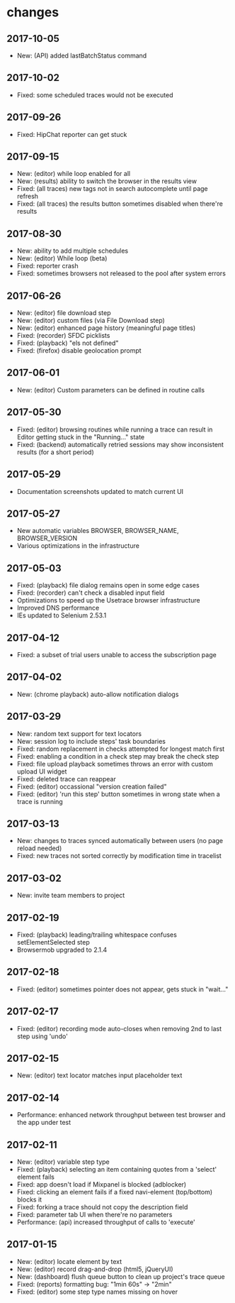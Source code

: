 # changes

## 2017-10-05
* New: (API) added lastBatchStatus command

## 2017-10-02
* Fixed: some scheduled traces would not be executed

## 2017-09-26
* Fixed: HipChat reporter can get stuck

## 2017-09-15
* New: (editor) while loop enabled for all
* New: (results) ability to switch the browser in the results view
* Fixed: (all traces) new tags not in search autocomplete until page refresh
* Fixed: (all traces) the results button sometimes disabled when there're results

## 2017-08-30
* New: ability to add multiple schedules
* New: (editor) While loop (beta)
* Fixed: reporter crash
* Fixed: sometimes browsers not released to the pool after system errors

## 2017-06-26
* New: (editor) file download step
* New: (editor) custom files (via File Download step)
* New: (editor) enhanced page history (meaningful page titles)
* Fixed: (recorder) SFDC picklists
* Fixed: (playback) "els not defined"
* Fixed: (firefox) disable geolocation prompt

## 2017-06-01
* New: (editor) Custom parameters can be defined in routine calls

## 2017-05-30
* Fixed: (editor) browsing routines while running a trace can result in Editor getting stuck in the "Running..." state
* Fixed: (backend) automatically retried sessions may show inconsistent results (for a short period)

## 2017-05-29
* Documentation screenshots updated to match current UI

## 2017-05-27
* New automatic variables BROWSER, BROWSER_NAME, BROWSER_VERSION
* Various optimizations in the infrastructure

## 2017-05-03
* Fixed: (playback) file dialog remains open in some edge cases
* Fixed: (recorder) can't check a disabled input field
* Optimizations to speed up the Usetrace browser infrastructure
* Improved DNS performance
* IEs updated to Selenium 2.53.1

## 2017-04-12
* Fixed: a subset of trial users unable to access the subscription page

## 2017-04-02
* New: (chrome playback) auto-allow notification dialogs

## 2017-03-29
* New: random text support for text locators
* New: session log to include steps' task boundaries
* Fixed: random replacement in checks attempted for longest match first
* Fixed: enabling a condition in a check step may break the check step
* Fixed: file upload playback sometimes throws an error with custom upload UI widget
* Fixed: deleted trace can reappear
* Fixed: (editor) occassional "version creation failed"
* Fixed: (editor) 'run this step' button sometimes in wrong state when a trace is running

## 2017-03-13
* New: changes to traces synced automatically between users (no page reload needed)
* Fixed: new traces not sorted correctly by modification time in tracelist

## 2017-03-02
* New: invite team members to project

## 2017-02-19
* Fixed: (playback) leading/trailing whitespace confuses setElementSelected step
* Browsermob upgraded to 2.1.4

## 2017-02-18
* Fixed: (editor) sometimes pointer does not appear, gets stuck in "wait..."

## 2017-02-17
* Fixed: (editor) recording mode auto-closes when removing 2nd to last step using 'undo'

## 2017-02-15
* New: (editor) text locator matches input placeholder text

## 2017-02-14
* Performance: enhanced network throughput between test browser and the app under test

## 2017-02-11
* New: (editor) variable step type
* Fixed: (playback) selecting an item containing quotes from a 'select' element fails
* Fixed: app doesn't load if Mixpanel is blocked (adblocker)
* Fixed: clicking an element fails if a fixed navi-element (top/bottom) blocks it  
* Fixed: forking a trace should not copy the description field
* Fixed: parameter tab UI when there're no parameters
* Performance: (api) increased throughput of calls to 'execute'

## 2017-01-15
* New: (editor) locate element by text
* New: (editor) record drag-and-drop (html5, jQueryUI)
* New: (dashboard) flush queue button to clean up project's trace queue
* Fixed: (reports) formatting bug: "1min 60s" -> "2min"
* Fixed: (editor) some step type names missing on hover
